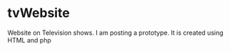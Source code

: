 # tvWebsite
Website on Television shows. I am posting a prototype. It is created using HTML and php
